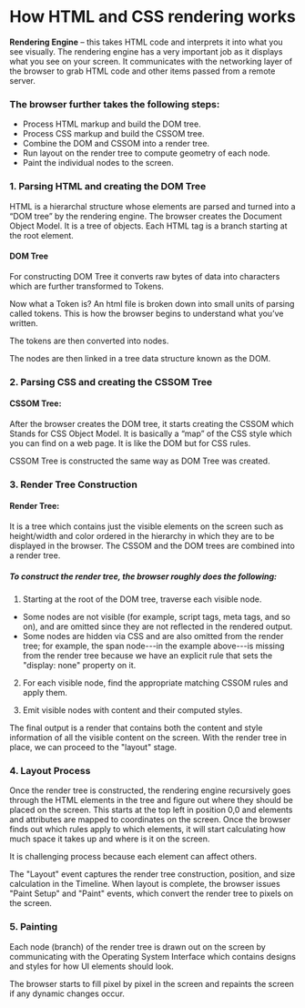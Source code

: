 # How HTML and CSS rendering works

**Rendering Engine** – this takes HTML code and interprets it into what you see visually.
The rendering engine has a very important job as it displays what you see on your screen. It communicates with the networking layer of the browser to grab HTML code and other items passed from a remote server. 

### The browser further takes the following steps:
* Process HTML markup and build the DOM tree.
* Process CSS markup and build the CSSOM tree.
* Combine the DOM and CSSOM into a render tree.
* Run layout on the render tree to compute geometry of each node.
* Paint the individual nodes to the screen.


### 1. Parsing HTML and creating the DOM Tree
HTML is a hierarchal structure whose elements are parsed and turned into a “DOM tree” by the rendering engine. The browser creates the Document Object Model. It is a tree of objects. Each HTML tag is a branch starting at the root element.

#### DOM Tree
For constructing DOM Tree it converts raw bytes of data into characters which are further transformed to Tokens.

Now what a Token is? An html file is broken down into small units of parsing called tokens. This is how the browser begins to understand what you’ve written.

The tokens are then converted into nodes.

The nodes are then linked in a tree data structure known as the DOM.

### 2. Parsing CSS and creating the CSSOM Tree
#### CSSOM Tree:
After the browser creates the DOM tree, it starts creating the CSSOM which Stands for CSS Object Model. It is basically a “map” of the CSS style which you can find on a web page. It is like the DOM but for CSS rules.

CSSOM Tree is constructed the same way as DOM Tree was created.

### 3. Render Tree Construction
#### Render Tree:
It is a tree which contains just the visible elements on the screen such as height/width and color ordered in the hierarchy in which they are to be displayed in the browser. The CSSOM and the DOM trees are combined into a render tree.

##### To construct the render tree, the browser roughly does the following:

1. Starting at the root of the DOM tree, traverse each visible node.

* Some nodes are not visible (for example, script tags, meta tags, and so on), and are omitted since they are not reflected in the rendered output.
* Some nodes are hidden via CSS and are also omitted from the render tree; for example, the span node---in the example above---is missing from the render tree because we have an explicit rule that sets the "display: none" property on it.
2. For each visible node, find the appropriate matching CSSOM rules and apply them.

3. Emit visible nodes with content and their computed styles.

The final output is a render that contains both the content and style information of all the visible content on the screen. With the render tree in place, we can proceed to the "layout" stage.


### 4. Layout Process
Once the render tree is constructed, the rendering engine recursively goes through the HTML elements in the tree and figure out where they should be placed on the screen. This starts at the top left in position 0,0 and elements and attributes are mapped to coordinates on the screen.
Once the browser finds out which rules apply to which elements, it will start calculating how much space it takes up and where is it on the screen.

It is challenging process because each element can affect others.

The "Layout" event captures the render tree construction, position, and size calculation in the Timeline.
When layout is complete, the browser issues "Paint Setup" and "Paint" events, which convert the render tree to pixels on the screen.

### 5. Painting 
Each node (branch) of the render tree is drawn out on the screen by communicating with the Operating System Interface which contains designs and styles for how UI elements should look.

The browser starts to fill pixel by pixel in the screen and repaints the screen if any dynamic changes occur.
